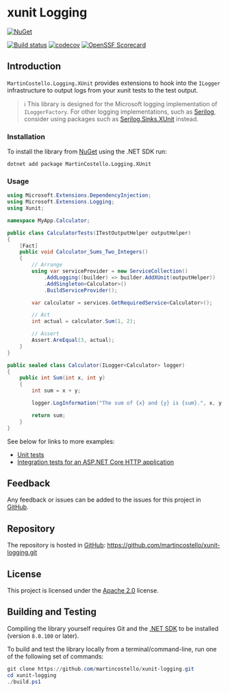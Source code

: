 # xunit Logging

[![NuGet](https://buildstats.info/nuget/MartinCostello.Logging.XUnit?includePreReleases=true)](https://www.nuget.org/packages/MartinCostello.Logging.XUnit "Download MartinCostello.Logging.XUnit from NuGet")

[![Build status](https://github.com/martincostello/xunit-logging/workflows/build/badge.svg?branch=main&event=push)](https://github.com/martincostello/xunit-logging/actions?query=workflow%3Abuild+branch%3Amain+event%3Apush)
[![codecov](https://codecov.io/gh/martincostello/xunit-logging/branch/main/graph/badge.svg)](https://codecov.io/gh/martincostello/xunit-logging)
[![OpenSSF Scorecard](https://api.securityscorecards.dev/projects/github.com/martincostello/xunit-logging/badge)](https://securityscorecards.dev/viewer/?uri=github.com/martincostello/xunit-logging)

## Introduction

`MartinCostello.Logging.XUnit` provides extensions to hook into the `ILogger` infrastructure to output logs from your xunit tests to the test output.

> ℹ️ This library is designed for the Microsoft logging implementation of `ILoggerFactory`. For other logging implementations, such as [Serilog](https://serilog.net/), consider using packages such as [Serilog.Sinks.XUnit](https://github.com/trbenning/serilog-sinks-xunit) instead.

### Installation

To install the library from [NuGet](https://www.nuget.org/packages/MartinCostello.Logging.XUnit/ "MartinCostello.Logging.XUnit on NuGet.org") using the .NET SDK run:

```console
dotnet add package MartinCostello.Logging.XUnit
```

### Usage

```csharp
using Microsoft.Extensions.DependencyInjection;
using Microsoft.Extensions.Logging;
using Xunit;

namespace MyApp.Calculator;

public class CalculatorTests(ITestOutputHelper outputHelper)
{
    [Fact]
    public void Calculator_Sums_Two_Integers()
    {
        // Arrange
        using var serviceProvider = new ServiceCollection()
            .AddLogging((builder) => builder.AddXUnit(outputHelper))
            .AddSingleton<Calculator>()
            .BuildServiceProvider();

        var calculator = services.GetRequiredService<Calculator>();

        // Act
        int actual = calculator.Sum(1, 2);

        // Assert
        Assert.AreEqual(3, actual);
    }
}

public sealed class Calculator(ILogger<Calculator> logger)
{
    public int Sum(int x, int y)
    {
        int sum = x + y;

        logger.LogInformation("The sum of {x} and {y} is {sum}.", x, y, sum);

        return sum;
    }
}
```

See below for links to more examples:

- [Unit tests](https://github.com/martincostello/xunit-logging/blob/main/tests/Logging.XUnit.Tests/Examples.cs "Unit test examples")
- [Integration tests for an ASP.NET Core HTTP application](https://github.com/martincostello/xunit-logging/blob/main/tests/Logging.XUnit.Tests/Integration/HttpApplicationTests.cs "Integration test examples")

## Feedback

Any feedback or issues can be added to the issues for this project in [GitHub](https://github.com/martincostello/xunit-logging/issues "Issues for this project on GitHub.com").

## Repository

The repository is hosted in [GitHub](https://github.com/martincostello/xunit-logging "This project on GitHub.com"): <https://github.com/martincostello/xunit-logging.git>

## License

This project is licensed under the [Apache 2.0](http://www.apache.org/licenses/LICENSE-2.0.txt "The Apache 2.0 license") license.

## Building and Testing

Compiling the library yourself requires Git and the [.NET SDK](https://www.microsoft.com/net/download/core "Download the .NET SDK") to be installed (version `8.0.100` or later).

To build and test the library locally from a terminal/command-line, run one of the following set of commands:

```powershell
git clone https://github.com/martincostello/xunit-logging.git
cd xunit-logging
./build.ps1
```
